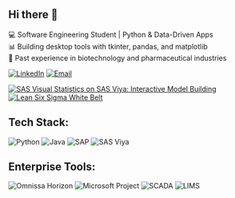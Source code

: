 ## Hi there 👋
💻 Software Engineering Student | Python & Data-Driven Apps  
📊 Building desktop tools with tkinter, pandas, and matplotlib  
🧪 Past experience in biotechnology and pharmaceutical industries


<!--
**michael-womack/michael-womack** is a ✨ _special_ ✨ repository because its `README.md` (this file) appears on your GitHub profile.

Here are some ideas to get you started:

- 🔭 I’m currently working on ...
- 🌱 I’m currently learning ...
- 👯 I’m looking to collaborate on ...
- 🤔 I’m looking for help with ...
- 💬 Ask me about ...
- 📫 How to reach me: ...
- 😄 Pronouns: ...
- ⚡ Fun fact: ...
-->
[![LinkedIn](https://img.shields.io/badge/LinkedIn-1E3A8A?style=for-the-badge&logo=linkedin&labelColor=3B82F6&logoColor=white)](https://linkedin.com/in/michael-womack-mw)
[![Email](https://img.shields.io/badge/Email-1E3A8A?style=for-the-badge&logo=gmail&labelColor=3B82F6&logoColor=white)](mailto:mawomack0328@gmail.com)

[![SAS Visual Statistics on SAS Viya: Interactive Model Building](https://images.credly.com/size/110x110/images/7dbbb12b-b314-4b6c-bd7d-a448aaf9d666/62056_badges_EducationTraining_Learn_AdvAnalytics.png)](https://www.credly.com/badges/aa105924-4e4d-41cd-bc17-1ef8e781430d/public_url)
[![Lean Six Sigma White Belt](https://images.credly.com/size/110x110/images/ccf41441-fec9-444d-9d1f-8a4746ffb548/White_Belt.png)](https://www.credly.com/badges/c9d97753-13a0-4ee4-9bc4-f8b195d7709e)

## **Tech Stack:**
![Python](https://img.shields.io/badge/Python-3C873A?style=for-the-badge&logo=python&logoColor=white)
![Java](https://img.shields.io/badge/Java-F48024?style=for-the-badge&logo=openjdk&logoColor=white)
![SAP](https://img.shields.io/badge/SAP-00A1E0?style=for-the-badge&logo=sap&logoColor=white)
![SAS Viya](https://img.shields.io/badge/SAS%20Viya-1B365D?style=for-the-badge&logoColor=white)

## **Enterprise Tools:**

![Omnissa Horizon](https://img.shields.io/badge/Omnissa%20Horizon-9333EA?style=for-the-badge&labelColor=A855F7&color=9333EA)
![Microsoft Project](https://img.shields.io/badge/Microsoft%20Project-EAB308?style=for-the-badge&labelColor=CA8A04&color=EAB308)
![SCADA](https://img.shields.io/badge/SCADA-E11D48?style=for-the-badge&labelColor=B91C1C&color=E11D48)
![LIMS](https://img.shields.io/badge/LIMS-10B981?style=for-the-badge&labelColor=059669&color=10B981)




